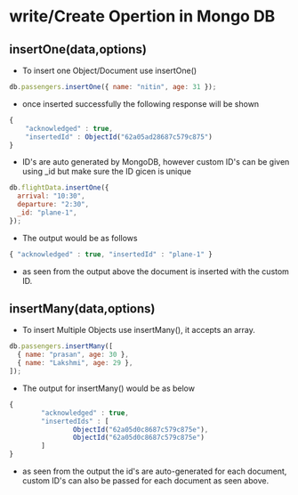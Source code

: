 # write/Create Opertion in Mongo DB

## insertOne(data,options)

- To insert one Object/Document use insertOne()

```js
db.passengers.insertOne({ name: "nitin", age: 31 });
```

- once inserted successfully the following response will be shown

```js
{
    "acknowledged" : true,
    "insertedId" : ObjectId("62a05ad28687c579c875")
}
```

- ID's are auto generated by MongoDB, however custom ID's can be given using \_id but make sure the ID gicen is unique

```js
db.flightData.insertOne({
  arrival: "10:30",
  departure: "2:30",
  _id: "plane-1",
});
```

- The output would be as follows

```js
{ "acknowledged" : true, "insertedId" : "plane-1" }
```

- as seen from the output above the document is inserted with the custom ID.

## insertMany(data,options)

- To insert Multiple Objects use insertMany(), it accepts an array.

```js
db.passengers.insertMany([
  { name: "prasan", age: 30 },
  { name: "Lakshmi", age: 29 },
]);
```

- The output for insertMany() would be as below

```js
{
        "acknowledged" : true,
        "insertedIds" : [
                ObjectId("62a05d0c8687c579c875e"),
                ObjectId("62a05d0c8687c579c875e")
        ]
}
```

- as seen from the output the id's are auto-generated for each document, custom ID's can also be passed for each document as seen above.
